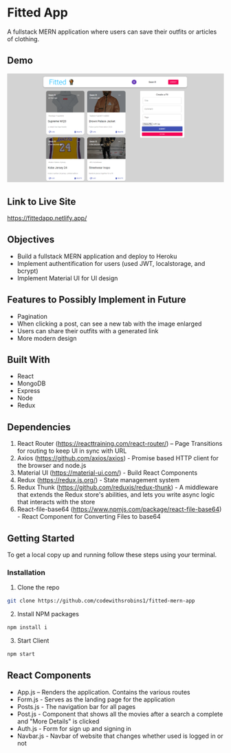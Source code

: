 # Fitted App

A fullstack MERN application where users can save their outfits or articles of clothing.

## Demo

![demo](https://github.com/codewithsrobins1/fitted-mern-app/blob/main/fittedAppSS.PNG)

## Link to Live Site

https://fittedapp.netlify.app/

## Objectives

* Build a fullstack MERN application and deploy to Heroku
* Implement authentification for users (used JWT, localstorage, and bcrypt)
* Implement Material UI for UI design

## Features to Possibly Implement in Future

* Pagination
* When clicking a post, can see a new tab with the image enlarged
* Users can share their outfits with a generated link
* More modern design 

## Built With

* React
* MongoDB
* Express
* Node
* Redux

## Dependencies

1.	React Router (https://reacttraining.com/react-router/) – Page Transitions for routing to keep UI in sync with URL
2.  Axios (https://github.com/axios/axios) -  Promise based HTTP client for the browser and node.js
3.  Material UI (https://material-ui.com/) - Build React Components
4.  Redux (https://redux.js.org/) - State management system
5.  Redux Thunk (https://github.com/reduxjs/redux-thunk) - A middleware that extends the Redux store's abilities, and lets you write async logic that interacts with the store
6.  React-file-base64 (https://www.npmjs.com/package/react-file-base64) - React Component for Converting Files to base64

## Getting Started

To get a local copy up and running follow these steps using your terminal.

### Installation

1. Clone the repo
```sh
git clone https://github.com/codewithsrobins1/fitted-mern-app
```
2. Install NPM packages
```sh
npm install i

```
3. Start Client
```sh
npm start

```

## React Components
* App.js – Renders the application. Contains the various routes
*	Form.js - Serves as the landing page for the application
*	Posts.js - The navigation bar for all pages
* Post.js - Component that shows all the movies after a search a complete and "More Details" is clicked
* Auth.js - Form for sign up and signing in
* Navbar.js - Navbar of website that changes whether used is logged in or not
